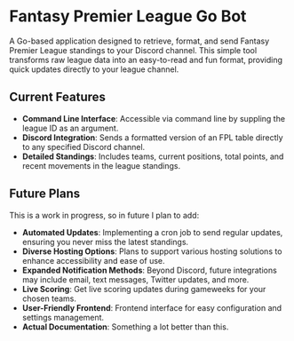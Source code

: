 # Fantasy Premier League Go Bot

A Go-based application designed to retrieve, format, and send Fantasy Premier League standings to your Discord channel. This simple tool transforms raw league data into an easy-to-read and fun format, providing quick updates directly to your league channel.

## Current Features
- **Command Line Interface**: Accessible via command line by suppling the league ID as an argument.
- **Discord Integration**: Sends a formatted version of an FPL table directly to any specified Discord channel.
- **Detailed Standings**: Includes teams, current positions, total points, and recent movements in the league standings.

## Future Plans
This is a work in progress, so in future I plan to add:
- **Automated Updates**: Implementing a cron job to send regular updates, ensuring you never miss the latest standings.
- **Diverse Hosting Options**: Plans to support various hosting solutions to enhance accessibility and ease of use.
- **Expanded Notification Methods**: Beyond Discord, future integrations may include email, text messages, Twitter updates, and more.
- **Live Scoring**: Get live scoring updates during gameweeks for your chosen teams.
- **User-Friendly Frontend**: Frontend interface for easy configuration and settings management.
- **Actual Documentation**: Something a lot better than this.
